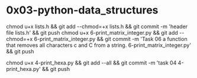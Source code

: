 # 0x03-python-data_structures

chmod u+x lists.h && git add --chmod=+x lists.h && git commit -m 'header file lists.h' && git push
chmod u+x 6-print_matrix_integer.py && git add --chmod=+x 6-print_matrix_integer.py && git commit -m 'Task 06 a function that removes all characters c and C from a string. 6-print_matrix_integer.py' && git push

chmod u+x 4-print_hexa.py && git add --all && git commit -m 'task 04 4-print_hexa.py' && git push
